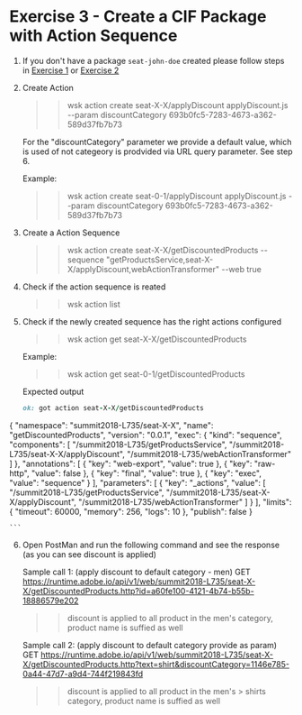 Exercise 3 - Create a CIF Package with Action Sequence
========================================================


1. If you don't have a package `seat-john-doe` created please follow steps in [Exercise 1](../exercise-01/tutorial-01-hello-world.md) or [Exercise 2](../exercise-02/tutorial-02-hello-world-sequence.md)

2. Create Action 

	>> wsk action create seat-X-X/applyDiscount applyDiscount.js --param discountCategory 693b0fc5-7283-4673-a362-589d37fb7b73

	For the "discountCategory" parameter we provide a default value, which is used of not categeory is prodvided via URL query parameter. See step 6.

	Example:

	>> wsk action create seat-0-1/applyDiscount applyDiscount.js --param discountCategory 693b0fc5-7283-4673-a362-589d37fb7b73

3. Create a Action Sequence

	>> wsk action create seat-X-X/getDiscountedProducts --sequence "getProductsService,seat-X-X/applyDiscount,webActionTransformer" --web true

4. Check if the action sequence is reated

	>> wsk action list

5. Check if the newly created sequence has the right actions configured 

	>> wsk action get seat-X-X/getDiscountedProducts

	Example:

	>> wsk action get seat-0-1/getDiscountedProducts

   Expected output

	```ruby
	ok: got action seat-X-X/getDiscountedProducts
{
    "namespace": "summit2018-L735/seat-X-X",
    "name": "getDiscountedProducts",
    "version": "0.0.1",
    "exec": {
        "kind": "sequence",
        "components": [
            "/summit2018-L735/getProductsService",
            "/summit2018-L735/seat-X-X/applyDiscount",
            "/summit2018-L735/webActionTransformer"
        ]
    },
    "annotations": [
        {
            "key": "web-export",
            "value": true
        },
        {
            "key": "raw-http",
            "value": false
        },
        {
            "key": "final",
            "value": true
        },
        {
            "key": "exec",
            "value": "sequence"
        }
    ],
    "parameters": [
        {
            "key": "_actions",
            "value": [
                "/summit2018-L735/getProductsService",
                "/summit2018-L735/seat-X-X/applyDiscount",
                "/summit2018-L735/webActionTransformer"
            ]
        }
    ],
    "limits": {
        "timeout": 60000,
        "memory": 256,
        "logs": 10
    },
    "publish": false
}

	```
6. Open PostMan and run the following command and see the response (as you can see discount is applied)

	Sample call 1: (apply discount to default category - men)
	GET https://runtime.adobe.io/api/v1/web/summit2018-L735/seat-X-X/getDiscountedProducts.http?id=a60fe100-4121-4b74-b55b-18886579e202
	>> discount is applied to all product in the men's category, product name is suffied as well

	Sample call 2: (apply discount to default category provide as param)
	GET https://runtime.adobe.io/api/v1/web/summit2018-L735/seat-X-X/getDiscountedProducts.http?text=shirt&discountCategory=1146e785-0a44-47d7-a9d4-744f219843fd
	>> discount is applied to all product in the men's > shirts category, product name is suffied as well



